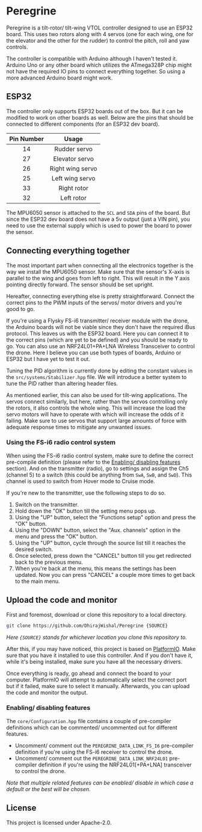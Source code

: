# Peregrine

Peregrine is a tilt-rotor/ tilt-wing VTOL controller designed to use an ESP32 board. This uses two rotors along with 4 servos (one for each wing, one for the elevator and the other for the rudder) to control the pitch, roll and yaw controls.

The controller is compatible with Arduino although I haven't tested it. Arduino Uno or any other board which utilizes the ATmega328P chip might not have the required IO pins to connect everything together. So using a more advanced Arduino board might work.

## ESP32

The controller only supports ESP32 boards out of the box. But it can be modified to work on other boards as well. Below are the pins that should be connected to different components (for an ESP32 dev board).

| Pin Number |       Usage      |
|:----------:|:----------------:|
|     14     |   Rudder servo   |
|     27     |  Elevator servo  |
|     26     | Right wing servo |
|     25     |  Left wing servo |
|     33     |    Right rotor   |
|     32     |    Left rotor    |

The MPU6050 sensor is attached to the `SCL` and `SDA` pins of the board. But since the ESP32 dev board does not have a 5v output (just a VIN pin), you need to use the external supply which is used to power the board to power the sensor.

## Connecting everything together

The most important part when connecting all the electronics together is the way we install the MPU6050 sensor. Make sure that the sensor's X-axis is parallel to the wing and goes from left to right. This will result in the Y axis pointing directly forward. The sensor should be set upright.

Hereafter, connecting everything else is pretty straightforward. Connect the correct pins to the PWM inputs of the servos/ motor drivers and you're good to go.

If you're using a Flysky FS-i6 transmitter/ receiver module with the drone, the Arduino boards will not be viable since they don't have the required iBus protocol. This leaves us with the ESP32 board. Here you can connect it to the correct pins (which are yet to be defined) and you should be ready to go. You can also use an NRF24L01+PA+LNA Wireless Transceiver to control the drone. Here I believe you can use both types of boards, Arduino or ESP32 but I have yet to test it out.

Tuning the PID algorithm is currently done by editing the constant values in the `src/systems/Stabilizer.hpp` file. We will introduce a better system to tune the PID rather than altering header files.

As mentioned earlier, this can also be used for tilt-wing applications. The servos connect similarly, but here, rather than the servos controlling only the rotors, it also controls the whole wing. This will increase the load the servo motors will have to operate with which will increase the odds of it failing. Make sure to use servos that support large amounts of force with adequate response times to mitigate any unwanted issues.

### Using the FS-i6 radio control system

When using the FS-i6 radio control system, make sure to define the correct pre-compile definition (please refer to the [Enabling/ disabling features](https://github.com/DhirajWishal/Peregrine#enabling-disabling-features) section). And on the transmitter (radio), go to settings and assign the Ch5 (channel 5) to a switch (this could be anything from `SwA`, `SwB`, and `SwD`). This channel is used to switch from Hover mode to Cruise mode.

If you're new to the transmitter, use the following steps to do so.

1. Switch on the transmitter.
2. Hold down the "OK" button till the setting menu pops up.
3. Using the "UP" button, select the "Functions setup" option and press the "OK" button.
4. Using the "DOWN" button, select the "Aux. channels" option in the menu and press the "OK" button.
5. Using the "UP" button, cycle through the source list till it reaches the desired switch.
6. Once selected, press down the "CANCEL" button till you get redirected back to the previous menu.
7. When you're back at the menu, this means the settings has been updated. Now you can press "CANCEL" a couple more times to get back to the main menu.

## Upload the code and monitor

First and foremost, download or clone this repository to a local directory.

```sh
git clone https://github.com/DhirajWishal/Peregrine {SOURCE}
```

*Here `{SOURCE}` stands for whichever location you clone this repository to.*

After this, if you may have noticed, this project is based on [PlatformIO](https://platformio.org/). Make sure that you have it installed to use this controller. And if you don't have it, while it's being installed, make sure you have all the necessary drivers.

Once everything is ready, go ahead and connect the board to your computer. PlatformIO will attempt to automatically select the correct port but if it failed, make sure to select it manually. Afterwards, you can upload the code and monitor the output.

### Enabling/ disabling features

The `core/Configuration.hpp` file contains a couple of pre-compiler definitions which can be commented/ uncommented out for different features.

- Uncomment/ comment out the `PEREGRINE_DATA_LINK_FS_I6` pre-compiler definition if you're using the FS-i6 receiver to control the drone.
- Uncomment/ comment out the `PEREGRINE_DATA_LINK_NRF24L01` pre-compiler definition if you're using the NRF24L01[+PA+LNA] transceiver to control the drone.

*Note that multiple related features can be enabled/ disable in which case a default or the best will be chosen.*

## License

This project is licensed under Apache-2.0.
